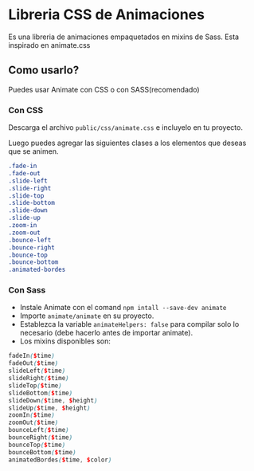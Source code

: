 # Libreria CSS de Animaciones

Es una libreria de animaciones empaquetados en mixins de Sass. Esta inspirado en animate.css

## Como usarlo?

Puedes usar Animate con CSS o con SASS(recomendado)

### Con CSS

Descarga el archivo ``public/css/animate.css`` e incluyelo en tu proyecto.

Luego puedes agregar las siguientes clases a los elementos que deseas que se animen.



```scss
.fade-in
.fade-out
.slide-left
.slide-right
.slide-top
.slide-bottom
.slide-down
.slide-up
.zoom-in
.zoom-out
.bounce-left
.bounce-right
.bounce-top
.bounce-bottom
.animated-bordes
```



### Con Sass

* Instale Animate con el comand ``npm intall --save-dev animate``
* Importe ``animate/animate`` en su proyecto.
* Establezca la variable ``animateHelpers: false`` para compilar solo lo necesario (debe hacerlo antes de importar animate).
* Los mixins disponibles son:

```scss
fadeIn($time)
fadeOut($time)
slideLeft($time)
slideRight($time)
slideTop($time)
slideBottom($time)
slideDown($time, $height)
slideUp($time, $height)
zoomIn($time)
zoomOut($time)
bounceLeft($time)
bounceRight($time)
bounceTop($time)
bounceBottom($time)
animatedBordes($time, $color)
```

